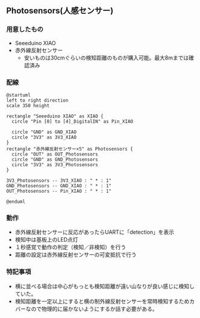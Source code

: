 ## Photosensors(人感センサー)

### 用意したもの

* Seeeduino XIAO
* 赤外線反射センサー
  * 安いものは30cmぐらいの検知距離のものが購入可能。最大8mまでは確認済み


### 配線

```plantuml
@startuml
left to right direction
scale 350 height

rectangle "Seeeduino XIAO" as XIAO {
  circle "Pin [0] to [4]_DigitalIN" as Pin_XIAO

  circle "GND" as GND_XIAO
  circle "3V3" as 3V3_XIAO
}
rectangle "赤外線反射センサー×5" as Photosensors {
  circle "OUT" as OUT_Photosensors
  circle "GND" as GND_Photosensors
  circle "3V3" as 3V3_Photosensors
}

3V3_Photosensors -- 3V3_XIAO : " * : 1"
GND_Photosensors -- GND_XIAO : " * : 1"
OUT_Photosensors -- Pin_XIAO : " * : 1"

@enduml
```

### 動作

* 赤外線反射センサーに反応があったらUARTに「detection」を表示
* 検知中は基板上のLED点灯
* １秒感覚で動作の判定（検知／非検知）を行う
* 距離の設定は赤外線反射センサーの可変抵抗で行う

### 特記事項

* 横に並べる場合は中心がもっとも検知距離が遠い山なりが良い感じに検知していた。
* 検知距離を一定以上にすると横の制外線反射センサーを常時検知するためカバーなので物理的に届かないようにするか話す必要がある。
